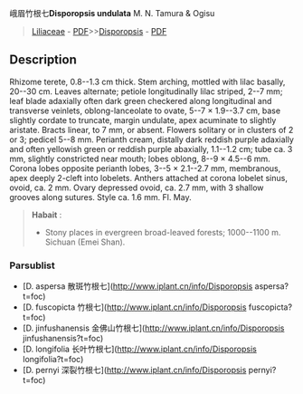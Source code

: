 峨眉竹根七**Disporopsis undulata** M. N. Tamura & Ogisu

> [Liliaceae](http://www.iplant.cn/info/Liliaceae?t=foc) - [PDF](http://www.iplant.cn/foc/pdf/Liliaceae.pdf)>>[Disporopsis](http://www.iplant.cn/info/Disporopsis?t=foc) - [PDF](http://www.iplant.cn/foc/pdf/Disporopsis.pdf)

## Description

Rhizome terete, 0.8--1.3 cm thick. Stem arching, mottled with lilac basally, 20--30 cm. Leaves alternate; petiole longitudinally lilac striped, 2--7 mm; leaf blade adaxially often dark green checkered along longitudinal and transverse veinlets, oblong-lanceolate to ovate, 5--7 × 1.9--3.7 cm, base slightly cordate to truncate, margin undulate, apex acuminate to slightly aristate. Bracts linear, to 7 mm, or absent. Flowers solitary or in clusters of 2 or 3; pedicel 5--8 mm. Perianth cream, distally dark reddish purple adaxially and often yellowish green or reddish purple abaxially, 1.1--1.2 cm; tube ca. 3 mm, slightly constricted near mouth; lobes oblong, 8--9 × 4.5--6 mm. Corona lobes opposite perianth lobes, 3--5 × 2.1--2.7 mm, membranous, apex deeply 2-cleft into lobelets. Anthers attached at corona lobelet sinus, ovoid, ca. 2 mm. Ovary depressed ovoid, ca. 2.7 mm, with 3 shallow grooves along sutures. Style ca. 1.6 mm. Fl. May.


> **Habait** : 
>* Stony places in evergreen broad-leaved forests; 1000--1100 m. Sichuan (Emei Shan).

### Parsublist

* [D.  aspersa  散斑竹根七](http://www.iplant.cn/info/Disporopsis aspersa?t=foc)
* [D.  fuscopicta  竹根七](http://www.iplant.cn/info/Disporopsis fuscopicta?t=foc)
* [D.  jinfushanensis  金佛山竹根七](http://www.iplant.cn/info/Disporopsis jinfushanensis?t=foc)
* [D.  longifolia  长叶竹根七](http://www.iplant.cn/info/Disporopsis longifolia?t=foc)
* [D.  pernyi  深裂竹根七](http://www.iplant.cn/info/Disporopsis pernyi?t=foc)
